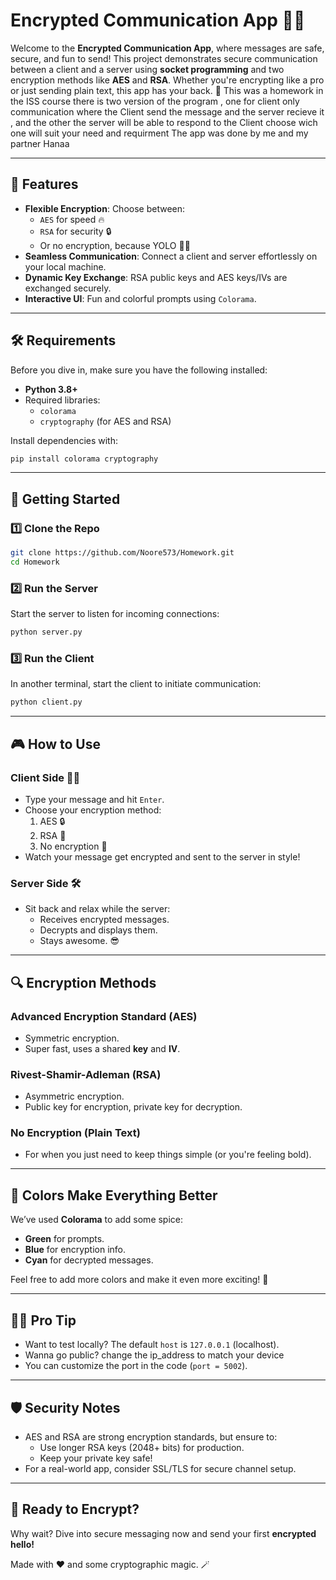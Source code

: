 # Encrypted Communication App 📡🔐

Welcome to the **Encrypted Communication App**, where messages are safe, secure, and fun to send! This project demonstrates secure communication between a client and a server using **socket programming** and two encryption methods like **AES** and **RSA**. Whether you're encrypting like a pro or just sending plain text, this app has your back. 🚀
This was a homework in the ISS course
there is two version of the program , one for client only communication where the Client send the message and the server recieve it , and the other the server will be able to respond to the Client 
choose wich one will suit your need and requirment 
The app was done by me and my partner Hanaa 

---

## 🎉 Features
- **Flexible Encryption**: Choose between:
  - `AES` for speed 🔥
  - `RSA` for security 🔒
  - Or no encryption, because YOLO 🤷‍♂️
- **Seamless Communication**: Connect a client and server effortlessly on your local machine.
- **Dynamic Key Exchange**: RSA public keys and AES keys/IVs are exchanged securely. 
- **Interactive UI**: Fun and colorful prompts using `Colorama`.

---

## 🛠️ Requirements
Before you dive in, make sure you have the following installed:
- **Python 3.8+**
- Required libraries:
  - `colorama`
  - `cryptography` (for AES and RSA)

Install dependencies with:
```bash
pip install colorama cryptography
```

---

## 🚀 Getting Started

### 1️⃣ Clone the Repo
```bash
git clone https://github.com/Noore573/Homework.git
cd Homework
```

### 2️⃣ Run the Server
Start the server to listen for incoming connections:
```bash
python server.py
```

### 3️⃣ Run the Client
In another terminal, start the client to initiate communication:
```bash
python client.py
```

---

## 🎮 How to Use

### **Client Side** 👨‍💻
- Type your message and hit `Enter`.
- Choose your encryption method:
  1. AES 🔒
  2. RSA 🔐
  3. No encryption 🤔
- Watch your message get encrypted and sent to the server in style!

### **Server Side** 🛠️
- Sit back and relax while the server:
  - Receives encrypted messages.
  - Decrypts and displays them.
  - Stays awesome. 😎

---

## 🔍 Encryption Methods
### Advanced Encryption Standard (AES)
- Symmetric encryption.
- Super fast, uses a shared **key** and **IV**.

### Rivest-Shamir-Adleman (RSA)
- Asymmetric encryption.
- Public key for encryption, private key for decryption.

### No Encryption (Plain Text)
- For when you just need to keep things simple (or you're feeling bold).

---

## 🌈 Colors Make Everything Better
We’ve used **Colorama** to add some spice:
- **Green** for prompts.
- **Blue** for encryption info.
- **Cyan** for decrypted messages.

Feel free to add more colors and make it even more exciting! 🎨

---

## 🧙‍♂️ Pro Tip
- Want to test locally? The default `host` is `127.0.0.1` (localhost).
- Wanna go public? change the ip_address to match your device
- You can customize the port in the code (`port = 5002`).


---

## 🛡️ Security Notes
- AES and RSA are strong encryption standards, but ensure to:
  - Use longer RSA keys (2048+ bits) for production.
  - Keep your private key safe!
- For a real-world app, consider SSL/TLS for secure channel setup.

---

## 🚀 Ready to Encrypt?
Why wait? Dive into secure messaging now and send your first **encrypted hello!**

Made with ❤️ and some cryptographic magic. 🪄
